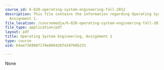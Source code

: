 ```yaml
---
course_id: 6-828-operating-system-engineering-fall-2012
description: This file contains the information regarding Operating System Engineering,
  Assignment 1.
file_location: /coursemedia/6-828-operating-system-engineering-fall-2012/b4ae7369887170e809426f429768b231_MIT6_828F12_assignment1.pdf
file_type: application/pdf
layout: pdf
title: Operating System Engineering, Assignment 1
type: course
uid: b4ae7369887170e809426f429768b231

---
```

None
